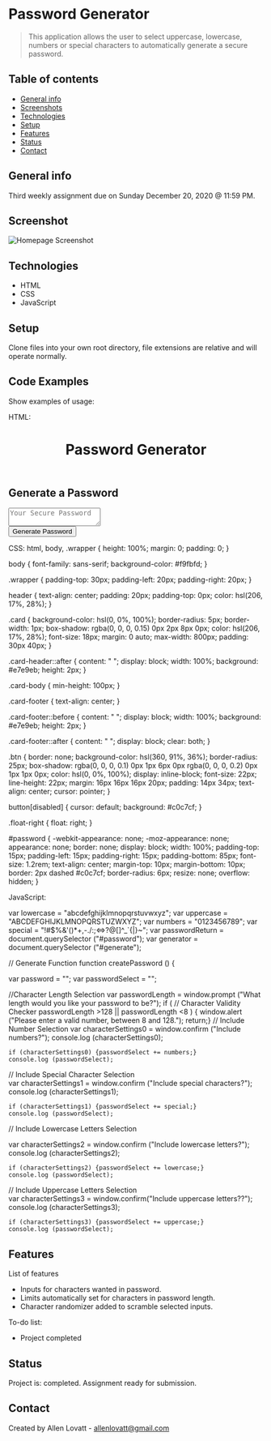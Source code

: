 # Password Generator
>  This application allows the user to select uppercase, lowercase, numbers or special characters to automatically generate a secure password.

## Table of contents
* [General info](#general-info)
* [Screenshots](#screenshot)
* [Technologies](#technologies)
* [Setup](#setup)
* [Features](#features)
* [Status](#status)
* [Contact](#contact)

## General info
Third weekly assignment due on Sunday December 20, 2020 @ 11:59 PM.
## Screenshot
![Homepage Screenshot](https://alovatt83.github.io/portfolio-alovatt/assets/images/screenshot.png)

## Technologies
* HTML
* CSS
* JavaScript


## Setup
Clone files into your own root directory, file extensions are relative and will operate normally.

## Code Examples
Show examples of usage:

HTML:

 <meta charset="UTF-8" />
    <meta name="viewport" content="width=device-width, initial-scale=1.0" />
    <meta http-equiv="X-UA-Compatible" content="ie=edge" />
    <title>Password Generator</title>
    <link rel="stylesheet" href="./assets/css/style.css" />
  </head>
  <body>
    <div class="wrapper">
      <header>
        <h1>Password Generator</h1>
      </header>
      <div class="card">
        <div class="card-header">
          <h2>Generate a Password</h2>
        </div>
        <div class="card-body">
          <textarea
            readonly
            id="password"
            placeholder="Your Secure Password"
            aria-label="Generated Password"
          ></textarea>
        </div>
        <div class="card-footer">
          <button id="generate" class="btn">Generate Password</button>
        </div>
      </div>
    </div>

CSS:
  html,
body,
.wrapper {
  height: 100%;
  margin: 0;
  padding: 0;
}

body {
  font-family: sans-serif;
  background-color: #f9fbfd;
}

.wrapper {
  padding-top: 30px;
  padding-left: 20px;
  padding-right: 20px;
}

header {
  text-align: center;
  padding: 20px;
  padding-top: 0px;
  color: hsl(206, 17%, 28%);
}

.card {
  background-color: hsl(0, 0%, 100%);
  border-radius: 5px;
  border-width: 1px;
  box-shadow: rgba(0, 0, 0, 0.15) 0px 2px 8px 0px;
  color: hsl(206, 17%, 28%);
  font-size: 18px;
  margin: 0 auto;
  max-width: 800px;
  padding: 30px 40px;
}

.card-header::after {
  content: " ";
  display: block;
  width: 100%;
  background: #e7e9eb;
  height: 2px;
}

.card-body {
  min-height: 100px;
}

.card-footer {
  text-align: center;
}

.card-footer::before {
  content: " ";
  display: block;
  width: 100%;
  background: #e7e9eb;
  height: 2px;
}

.card-footer::after {
  content: " ";
  display: block;
  clear: both;
}

.btn {
  border: none;
  background-color: hsl(360, 91%, 36%);
  border-radius: 25px;
  box-shadow: rgba(0, 0, 0, 0.1) 0px 1px 6px 0px rgba(0, 0, 0, 0.2) 0px 1px 1px
    0px;
  color: hsl(0, 0%, 100%);
  display: inline-block;
  font-size: 22px;
  line-height: 22px;
  margin: 16px 16px 16px 20px;
  padding: 14px 34px;
  text-align: center;
  cursor: pointer;
}

button[disabled] {
  cursor: default;
  background: #c0c7cf;
}

.float-right {
  float: right;
}

#password {
  -webkit-appearance: none;
  -moz-appearance: none;
  appearance: none;
  border: none;
  display: block;
  width: 100%;
  padding-top: 15px;
  padding-left: 15px;
  padding-right: 15px;
  padding-bottom: 85px;
  font-size: 1.2rem;
  text-align: center;
  margin-top: 10px;
  margin-bottom: 10px;
  border: 2px dashed #c0c7cf;
  border-radius: 6px;
  resize: none;
  overflow: hidden;
}

JavaScript:

var lowercase = "abcdefghijklmnopqrstuvwxyz";
var uppercase = "ABCDEFGHIJKLMNOPQRSTUZWXYZ";
var numbers = "0123456789";
var special = "!#$%&'()*+,-./:;<=>?@[\]^_`{|}~";
var passwordReturn = document.querySelector ("#password");
var generator = document.querySelector ("#generate");

// Generate Function
function createPassword () {

var password = "";
var passwordSelect = "";

//Character Length Selection
var passwordLength = window.prompt ("What length would you like your password to be?");
    if (
// Character Validity Checker
    passwordLength >128 ||  passwordLength <8 ) { window.alert ("Please enter a valid number, between 8 and 128.");
    return;}
// Include Number Selection
var characterSettings0 = window.confirm ("Include numbers?");
    console.log (characterSettings0);

    if (characterSettings0) {passwordSelect += numbers;} 
    console.log (passwordSelect);
// Include Special Character Selection      
var characterSettings1 = window.confirm ("Include special characters?");
    console.log (characterSettings1);

    if (characterSettings1) {passwordSelect += special;} 
    console.log (passwordSelect);
// Include Lowercase Letters Selection      

var characterSettings2 = window.confirm ("Include lowercase letters?");
    console.log (characterSettings2);

    if (characterSettings2) {passwordSelect += lowercase;} 
    console.log (passwordSelect);
// Include Uppercase Letters Selection      
var characterSettings3 = window.confirm("Include uppercase letters??");
    console.log (characterSettings3);

    if (characterSettings3) {passwordSelect += uppercase;} 
    console.log (passwordSelect);

## Features
List of features
* Inputs for characters wanted in password.
* Limits automatically set for characters in password length.
* Character randomizer added to scramble selected inputs.

To-do list:
* Project completed

## Status
Project is: completed. Assignment ready for submission.

## Contact
Created by Allen Lovatt - allenlovatt@gmail.com
